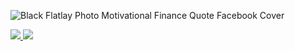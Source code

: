 ![Black Flatlay Photo Motivational Finance Quote Facebook Cover](https://user-images.githubusercontent.com/74272707/192935121-481576ca-1d2b-4d13-ba00-a747b949fbcd.png)
<div id="badges">
  <a href="https://www.linkedin.com/in/jwhite1987">
    <img src="https://img.shields.io/badge/LINKEDIN-JWHITE1987-informational"/>
  </a>
  <a href="https://www.jwhiteanalytics.com">
    <img src="https://img.shields.io/badge/PORTFOLIO-WEBSITE-blue"/>
  </a>
</div>
